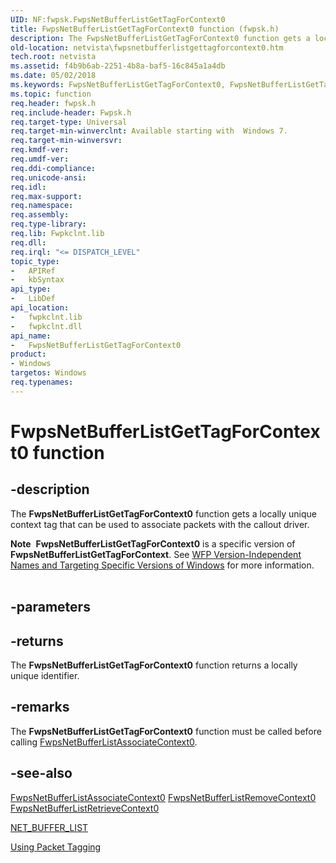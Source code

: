 ```yaml
---
UID: NF:fwpsk.FwpsNetBufferListGetTagForContext0
title: FwpsNetBufferListGetTagForContext0 function (fwpsk.h)
description: The FwpsNetBufferListGetTagForContext0 function gets a locally unique context tag that can be used to associate packets with the callout driver.Note  FwpsNetBufferListGetTagForContext0 is a specific version of FwpsNetBufferListGetTagForContext.
old-location: netvista\fwpsnetbufferlistgettagforcontext0.htm
tech.root: netvista
ms.assetid: f4b9b6ab-2251-4b8a-baf5-16c845a1a4db
ms.date: 05/02/2018
ms.keywords: FwpsNetBufferListGetTagForContext0, FwpsNetBufferListGetTagForContext0 function [Network Drivers Starting with Windows Vista], fwpsk/FwpsNetBufferListGetTagForContext0, netvista.fwpsnetbufferlistgettagforcontext0, wfp_ref_2_funct_3_fwps_J-Q_f81dda7b-70fb-42ae-8641-c9bb2a9e7982.xml
ms.topic: function
req.header: fwpsk.h
req.include-header: Fwpsk.h
req.target-type: Universal
req.target-min-winverclnt: Available starting with  Windows 7.
req.target-min-winversvr: 
req.kmdf-ver: 
req.umdf-ver: 
req.ddi-compliance: 
req.unicode-ansi: 
req.idl: 
req.max-support: 
req.namespace: 
req.assembly: 
req.type-library: 
req.lib: Fwpkclnt.lib
req.dll: 
req.irql: "<= DISPATCH_LEVEL"
topic_type:
-	APIRef
-	kbSyntax
api_type:
-	LibDef
api_location:
-	fwpkclnt.lib
-	fwpkclnt.dll
api_name:
-	FwpsNetBufferListGetTagForContext0
product:
- Windows
targetos: Windows
req.typenames: 
---
```


# FwpsNetBufferListGetTagForContext0 function


## -description


The <b>FwpsNetBufferListGetTagForContext0</b> function gets a locally unique context tag that can be used to
  associate packets with the callout driver.
<div class="alert"><b>Note</b>  <b>FwpsNetBufferListGetTagForContext0</b> is a specific version of <b>FwpsNetBufferListGetTagForContext</b>. See <a href="https://msdn.microsoft.com/FBDF53E5-F7DE-4DEB-AC18-6D2BB59FE670">WFP Version-Independent Names and Targeting Specific Versions of Windows</a> for more information.</div><div> </div>

## -parameters






## -returns



The 
     <b>FwpsNetBufferListGetTagForContext0</b> function returns a locally unique identifier.




## -remarks



The 
    <b>FwpsNetBufferListGetTagForContext0</b> function must be called before calling 
    <a href="https://msdn.microsoft.com/library/windows/hardware/ff551191">FwpsNetBufferListAssociateContext0</a>.




## -see-also




<a href="https://msdn.microsoft.com/31135396-303b-4b94-8616-a4b7be207fa1">
   FwpsNetBufferListAssociateContext0</a>



<a href="https://msdn.microsoft.com/bd3aa1a2-3ff5-47e4-93f6-5cb2022ec630">
   FwpsNetBufferListRemoveContext0</a>



<a href="https://msdn.microsoft.com/482cec75-8a21-4988-b869-639d019f9460">
   FwpsNetBufferListRetrieveContext0</a>



<a href="https://msdn.microsoft.com/library/windows/hardware/ff568388">NET_BUFFER_LIST</a>



<a href="https://msdn.microsoft.com/a151256b-d69f-4abb-bf68-644f157dfdd7">Using Packet Tagging</a>
 

 

